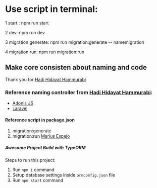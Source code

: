 # Use script in terminal:

1 start : npm run start

2 dev: npm run dev

3 migration generate: npm run migration:generate -- namemigration

4 migration run: npm run migration:run

## Make core consisten about naming and code

Thank you for [Hadi Hidayat Hammurabi](https://github.com/hadihammurabi)

### Reference naming controller from [Hadi Hidayat Hammurabi](https://github.com/hadihammurabi):

- [Adonis JS](https://docs.adonisjs.com/guides/controllers#resourceful-routes-and-controllers)
- [Laravel](https://www.tutsmake.com/laravel-8-resource-controller-route-tutorial/)

#### Reference script in package.json

1. migration:generate
2. migration:run
   [Marius Espejo](https://www.youtube.com/watch?v=sNosL578ECo&t=1065s)

##### Awesome Project Build with TypeORM

Steps to run this project:

1. Run `npm i` command
2. Setup database settings inside `ormconfig.json` file
3. Run `npm start` command
